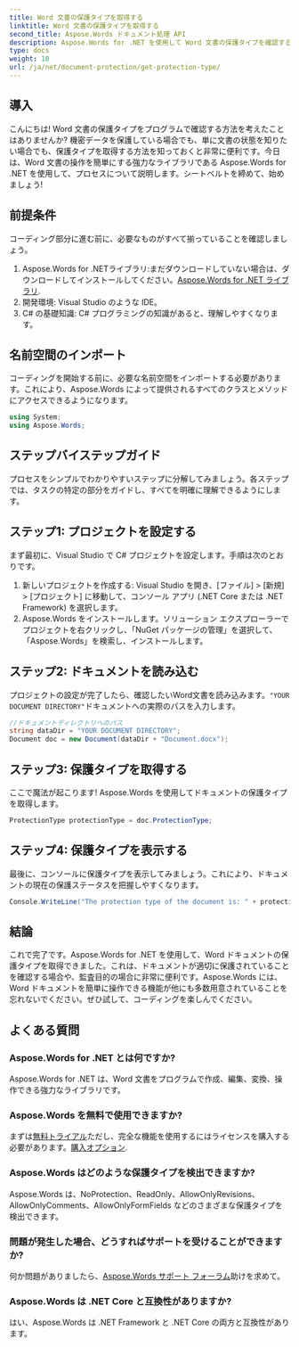```yaml
---
title: Word 文書の保護タイプを取得する
linktitle: Word 文書の保護タイプを取得する
second_title: Aspose.Words ドキュメント処理 API
description: Aspose.Words for .NET を使用して Word 文書の保護タイプを確認する方法を学びます。ステップバイステップ ガイド、コード例、FAQ が含まれています。
type: docs
weight: 10
url: /ja/net/document-protection/get-protection-type/
---
```

## 導入

こんにちは! Word 文書の保護タイプをプログラムで確認する方法を考えたことはありませんか? 機密データを保護している場合でも、単に文書の状態を知りたい場合でも、保護タイプを取得する方法を知っておくと非常に便利です。今日は、Word 文書の操作を簡単にする強力なライブラリである Aspose.Words for .NET を使用して、プロセスについて説明します。シートベルトを締めて、始めましょう!

## 前提条件

コーディング部分に進む前に、必要なものがすべて揃っていることを確認しましょう。

1.  Aspose.Words for .NETライブラリ:まだダウンロードしていない場合は、ダウンロードしてインストールしてください。[Aspose.Words for .NET ライブラリ](https://releases.aspose.com/words/net/).
2. 開発環境: Visual Studio のような IDE。
3. C# の基礎知識: C# プログラミングの知識があると、理解しやすくなります。

## 名前空間のインポート

コーディングを開始する前に、必要な名前空間をインポートする必要があります。これにより、Aspose.Words によって提供されるすべてのクラスとメソッドにアクセスできるようになります。

```csharp
using System;
using Aspose.Words;
```

## ステップバイステップガイド

プロセスをシンプルでわかりやすいステップに分解してみましょう。各ステップでは、タスクの特定の部分をガイドし、すべてを明確に理解できるようにします。

## ステップ1: プロジェクトを設定する

まず最初に、Visual Studio で C# プロジェクトを設定します。手順は次のとおりです。

1. 新しいプロジェクトを作成する: Visual Studio を開き、[ファイル] > [新規] > [プロジェクト] に移動して、コンソール アプリ (.NET Core または .NET Framework) を選択します。
2. Aspose.Words をインストールします。ソリューション エクスプローラーでプロジェクトを右クリックし、「NuGet パッケージの管理」を選択して、「Aspose.Words」を検索し、インストールします。

## ステップ2: ドキュメントを読み込む

プロジェクトの設定が完了したら、確認したいWord文書を読み込みます。`"YOUR DOCUMENT DIRECTORY"`ドキュメントへの実際のパスを入力します。

```csharp
//ドキュメントディレクトリへのパス
string dataDir = "YOUR DOCUMENT DIRECTORY";
Document doc = new Document(dataDir + "Document.docx");
```

## ステップ3: 保護タイプを取得する

ここで魔法が起こります! Aspose.Words を使用してドキュメントの保護タイプを取得します。

```csharp
ProtectionType protectionType = doc.ProtectionType;
```

## ステップ4: 保護タイプを表示する

最後に、コンソールに保護タイプを表示してみましょう。これにより、ドキュメントの現在の保護ステータスを把握しやすくなります。

```csharp
Console.WriteLine("The protection type of the document is: " + protectionType);
```

## 結論

これで完了です。Aspose.Words for .NET を使用して、Word ドキュメントの保護タイプを取得できました。これは、ドキュメントが適切に保護されていることを確認する場合や、監査目的の場合に非常に便利です。Aspose.Words には、Word ドキュメントを簡単に操作できる機能が他にも多数用意されていることを忘れないでください。ぜひ試して、コーディングを楽しんでください。

## よくある質問

### Aspose.Words for .NET とは何ですか?
Aspose.Words for .NET は、Word 文書をプログラムで作成、編集、変換、操作できる強力なライブラリです。

### Aspose.Words を無料で使用できますか?
まずは[無料トライアル](https://releases.aspose.com/)ただし、完全な機能を使用するにはライセンスを購入する必要があります。[購入オプション](https://purchase.aspose.com/buy).

### Aspose.Words はどのような保護タイプを検出できますか?
Aspose.Words は、NoProtection、ReadOnly、AllowOnlyRevisions、AllowOnlyComments、AllowOnlyFormFields などのさまざまな保護タイプを検出できます。

### 問題が発生した場合、どうすればサポートを受けることができますか?
何か問題がありましたら、[Aspose.Words サポート フォーラム](https://forum.aspose.com/c/words/8)助けを求めて。

### Aspose.Words は .NET Core と互換性がありますか?
はい、Aspose.Words は .NET Framework と .NET Core の両方と互換性があります。
